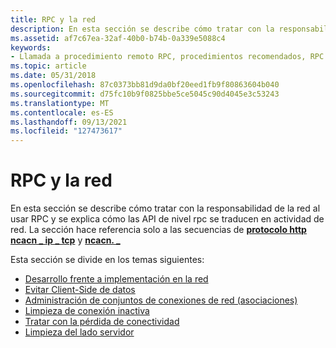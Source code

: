 ```yaml
---
title: RPC y la red
description: En esta sección se describe cómo tratar con la responsabilidad de la red al usar RPC y se explica cómo las API de nivel rpc se traducen en actividad de red. La sección hace referencia solo a las secuencias de protocolo http ncacn ip tcp y \_ \_ ncacn. \_
ms.assetid: af7c67ea-32af-40b0-b74b-0a339e5088c4
keywords:
- Llamada a procedimiento remoto RPC, procedimientos recomendados, RPC y la red
ms.topic: article
ms.date: 05/31/2018
ms.openlocfilehash: 87c0373bb81d9da0bf20eed1fb9f80863604b040
ms.sourcegitcommit: d75fc10b9f0825bbe5ce5045c90d4045e3c53243
ms.translationtype: MT
ms.contentlocale: es-ES
ms.lasthandoff: 09/13/2021
ms.locfileid: "127473617"
---
```

# <a name="rpc-and-the-network"></a>RPC y la red

En esta sección se describe cómo tratar con la responsabilidad de la red al usar RPC y se explica cómo las API de nivel rpc se traducen en actividad de red. La sección hace referencia solo a las secuencias de [**protocolo http ncacn \_ ip \_ tcp**](/windows/desktop/Midl/ncacn-ip-tcp) y [**ncacn. \_**](/windows/desktop/Midl/ncacn-http)

Esta sección se divide en los temas siguientes:

-   [Desarrollo frente a implementación en la red](development-versus-deployment-in-the-network.md)
-   [Evitar Client-Side de datos](preventing-client-side-hangs.md)
-   [Administración de conjuntos de conexiones de red (asociaciones)](managing-network-connection-sets-associations-.md)
-   [Limpieza de conexión inactiva](idle-connection-cleanup.md)
-   [Tratar con la pérdida de conectividad](dealing-with-loss-of-connectivity.md)
-   [Limpieza del lado servidor](server-side-cleanup.md)

 

 